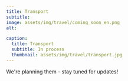 ```yaml
---
title: Transport
subtitle: 
image: assets/img/travel/coming_soon_en.png
alt: 

caption:
  title: Transport
  subtitle: In process
  thumbnail: assets/img/travel/transport.jpg
---
```

We're planning them - stay tuned for updates!



